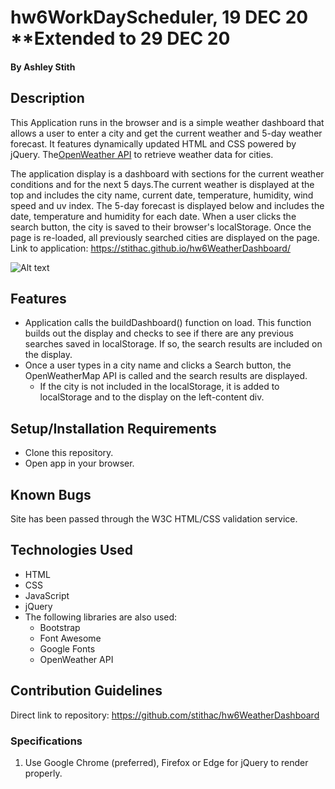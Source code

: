 # hw6WorkDayScheduler, 19 DEC 20 **Extended to 29 DEC 20
#### By Ashley Stith
## Description
This Application runs in the browser and is a simple weather dashboard that allows a user to enter a city and get the current weather and 5-day weather forecast. It features dynamically updated HTML and CSS powered by jQuery. The[OpenWeather API](https://openweathermap.org/api) to retrieve weather data for cities.

The application display is a dashboard with sections for the current weather conditions and for the next 5 days.The current weather is displayed at the top and includes the city name, current date, temperature, humidity, wind speed and uv index.  The 5-day forecast is displayed below and includes the date, temperature and humidity for each date. When a user clicks the search button, the city is saved to their browser's localStorage. Once the page is re-loaded, all previously searched cities are displayed on the page. Link to application: https://stithac.github.io/hw6WeatherDashboard/

![Alt text](./Assets/screenshot.png?raw=true)

## Features
* Application calls the buildDashboard() function on load.  This function builds out the display and checks to see if there are any previous searches saved in localStorage.  If so, the search results are included on the display.
* Once a user types in a city name and clicks a Search button, the OpenWeatherMap API is called and the search results are displayed.
    * If the city is not included in the localStorage, it is added to localStorage and to the display on the left-content div.

## Setup/Installation Requirements
* Clone this repository.
* Open app in your browser.

## Known Bugs
Site has been passed through the W3C HTML/CSS validation service.

## Technologies Used
* HTML
* CSS
* JavaScript
* jQuery
* The following libraries are also used:
    * Bootstrap
    * Font Awesome
    * Google Fonts
    * OpenWeather API

## Contribution Guidelines
Direct link to repository: https://github.com/stithac/hw6WeatherDashboard

### Specifications
1. Use Google Chrome (preferred), Firefox or Edge for jQuery to render properly.
